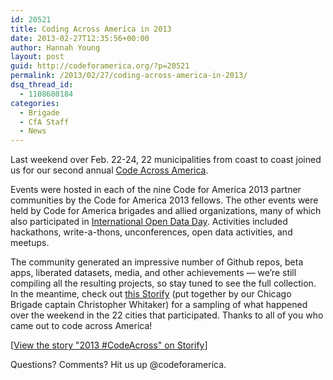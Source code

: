 ```yaml
---
id: 20521
title: Coding Across America in 2013
date: 2013-02-27T12:35:56+00:00
author: Hannah Young
layout: post
guid: http://codeforamerica.org/?p=20521
permalink: /2013/02/27/coding-across-america-in-2013/
dsq_thread_id:
  - 1108680184
categories:
  - Brigade
  - CfA Staff
  - News
---
```

<img class="alignleft size-medium wp-image-20544" title="Screen Shot 2013-02-27 at 9.33.26 AM" src="http://codeforamerica.org/wp-content/uploads/2013/02/Screen-Shot-2013-02-27-at-9.33.26-AM-300x216.png" alt="" />Last weekend over Feb. 22-24, 22 municipalities from coast to coast joined us for our second annual [Code Across America](http://brigade.codeforamerica.org/pages/codeacross).

Events were hosted in each of the nine Code for America 2013 partner communities by the Code for America 2013 fellows. The other events were held by Code for America brigades and allied organizations, many of which also participated in [International Open Data Day](http://opendataday.org/). Activities included hackathons, write-a-thons, unconferences, open data activities, and meetups.

The community generated an impressive number of Github repos, beta apps, liberated datasets, media, and other achievements — we&#8217;re still compiling all the resulting projects, so stay tuned to see the full collection. In the meantime, check out [this Storify](http://storify.com/CivicWhitaker/2013-codeacross) (put together by our Chicago Brigade captain Christopher Whitaker) for a sampling of what happened over the weekend in the 22 cities that participated. Thanks to all of you who came out to code across America!


  


<noscript>
  [<a href="//storify.com/CivicWhitaker/2013-codeacross" target="_blank">View the story "2013 #CodeAcross" on Storify</a>]
</noscript>

Questions? Comments? Hit us up @codeforamerica.